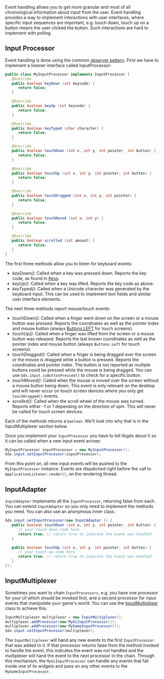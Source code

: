 Event handling allows you to get more granular and most of all chronological information about input from the user. Event handling provides a way to implement interactions with user interfaces, where specific input sequences are important, e.g. touch down, touch up on a button means the user clicked the button. Such interactions are hard to implement with polling.

## Input Processor ##
Event handling is done using the common [observer pattern](http://en.wikipedia.org/wiki/Observer_pattern). First we have to implement a listener interface called InputProcessor:

```java
public class MyInputProcessor implements InputProcessor {
   @Override
   public boolean keyDown (int keycode) {
      return false;
   }

   @Override
   public boolean keyUp (int keycode) {
      return false;
   }

   @Override
   public boolean keyTyped (char character) {
      return false;
   }

   @Override
   public boolean touchDown (int x, int y, int pointer, int button) {
      return false;
   }

   @Override
   public boolean touchUp (int x, int y, int pointer, int button) {
      return false;
   }

   @Override
   public boolean touchDragged (int x, int y, int pointer) {
      return false;
   }

   @Override
   public boolean touchMoved (int x, int y) {
      return false;
   }

   @Override
   public boolean scrolled (int amount) {
      return false;
   }
}
```

The first three methods allow you to listen for keyboard events:

  * *keyDown()*: Called when a key was pressed down. Reports the key code, as found in [Keys](http://libgdx.badlogicgames.com/nightlies/docs/api/index.html?com/badlogic/gdx/Input.Keys.html).
  * *keyUp()*: Called when a key was lifted. Reports the key code as above.
  * *keyTyped()*: Called when a Unicode character was generated by the keyboard input. This can be used to implement text fields and similar user interface elements.

The next three methods report mouse/touch events:
  
  * *touchDown()*: Called when a finger went down on the screen or a mouse button was pressed. Reports the coordinates as well as the pointer index and mouse button (always [Buttons.LEFT](http://libgdx.badlogicgames.com/nightlies/docs/api/com/badlogic/gdx/Input.Buttons.html) for touch screens).
  * *touchUp()*: Called when a finger was lifted from the screen or a mouse button was released. Reports the last known coordinates as well as the pointer index and mouse button (always `Buttons.Left` for touch screens).
  * *touchDragged()*: Called when a finger is being dragged over the screen or the mouse is dragged while a button is pressed. Reports the coordinates and pointer index. The button is not reported as multiple buttons could be pressed while the mouse is being dragged. You can use `Gdx.input.isButtonPressed()` to check for a specific button.
  * *touchMoved()*: Called when the mouse is moved over the screen without a mouse button being down. This event is only relevant on the desktop and will never occur on touch screen devices where you only get `touchDragged()` events.
  * *scrolled()*: Called when the scroll wheel of the mouse was turned. Reports either -1 or 1 depending on the direction of spin. This will never be called for touch screen devices.

Each of the methods returns a `boolean`. We'll look into why that is in the InputMultiplexer section below.

Once you implement your `InputProcessor` you have to tell libgdx about it so it can be called when a new input event arrives:

```java
MyInputProcessor inputProcessor = new MyInputProcessor();
Gdx.input.setInputProcessor(inputProcessor);
```

From this point on, all new input events will be pushed to the `MyInputProcessor` instance. Events are dispatched right before the call to `ApplicationListener.render()`, on the rendering thread.

## InputAdapter ##

`InputAdapter` implements all the `InputProcessor`, returning false from each. You can extend `InputAdapter` so you only need to implement the methods you need. You can also use an anonymous inner class.

```java
Gdx.input.setInputProcessor(new InputAdapter () {
   public boolean touchDown (int x, int y, int pointer, int button) {
      // your touch down code here
      return true; // return true to indicate the event was handled
   }

   public boolean touchUp (int x, int y, int pointer, int button) {
      // your touch up code here
      return true; // return true to indicate the event was handled
   }
});
```

## InputMultiplexer ##
Sometimes you want to chain `InputProcessors`, e.g. you have one processor for your UI which should be invoked first, and a second processor for input events that manipulate your game's world. You can use the [InputMultiplexer](http://libgdx.badlogicgames.com/nightlies/docs/api/com/badlogic/gdx/InputMultiplexer.html) class to achieve this:

```java
InputMultiplexer multiplexer = new InputMultiplexer();
multiplexer.addProcessor(new MyUiInputProcessor());
multiplexer.addProcessor(new MyGameInputProcessor());
Gdx.input.setInputProcessor(multiplexer);
```

The `InputMultiplexer` will hand any new events to the first `InputProcessor` that was added to it. If that processor returns false from the method invoked to handle the event, this indicates the event was not handled and the multiplexer will hand the event to the next processor in the chain. Through this mechanism, the `MyUiInputProcessor` can handle any events that fall inside one of its widgets and pass on any other events to the `MyGameInputProcessor`.